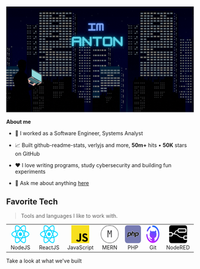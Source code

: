 ![Alt Text](./IMANTON.gif)

**About me**

- 💼 I worked as a Software Engineer, Systems Analyst

- 📈 Built github-readme-stats, verlyjs and more, **50m+** hits • **50K** stars on GitHub

- ❤️ I love writing programs, study cybersecurity and building fun experiments 

- 💬 Ask me about anything [here](antonraphaelcaballes@gmail.com)


<h2 align="left" id="macropower-tech">Favorite Tech</h2>

> Tools and languages I like to work with.

<table>
  <tr>
    <td align="center" width="96">
      <a href="#macropower-tech">
        <img src="./img/react.svg" width="48" height="48" alt="NodeRED" />
      </a>
      <br>NodeJS
    </td>
    <td align="center" width="96">
      <a href="#macropower-tech">
        <img src="./img/react.svg" width="48" height="48" alt="NodeRED" />
      </a>
      <br>ReactJS
    </td>
    <td align="center" width="96">
      <a href="#macropower-tech">
        <img src="./img/javascript-js.svg" width="48" height="48" alt="NodeRED" />
      </a>
      <br>JavaScript
    </td>
    <td align="center" width="96">
      <a href="#macropower-tech" >
        <img src="./img/mern.svg" width="48" height="48" alt="Kubernetes" />
      </a>
      <br>MERN
    </td>
    <td align="center" width="96"> 
      <a href="#macropower-tech" >
        <img src="./img/php.svg" width="48" height="48" alt="Docker" />
      </a>
      <br>PHP
    </td>
    <td align="center"  width="96">
         <a href="#macropower-tech" >
        <img src="./img/github.svg" width="48" height="48" alt="NodeRED" />
      </a>
      <br>Git
    </td>
    <td align="center" width="96">
      <a href="#macropower-tech" >
        <img src="./img/node-red.svg" width="48" height="48" style="color: red;" alt="NodeRED" />
      </a>
      <br>NodeRED
    </td>
  </tr>
</table>


  Take a look at what we've built
